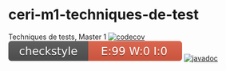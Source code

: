 # ceri-m1-techniques-de-test
Techniques de tests, Master 1
[![codecov](https://codecov.io/gh/bouhriz/ceri-m1-techniques-de-test/branch/master/graph/badge.svg?token=VLFNYT032D)](https://codecov.io/gh/bouhriz/ceri-m1-techniques-de-test)
![alt text](https://github.com/bouhriz/ceri-m1-techniques-de-test/blob/master/target/site/badges/checkstyle-result.svg)
[![javadoc](https://javadoc.io/badge2/org.springframework/spring-core/javadoc.svg)](https://javadoc.io/doc/org.springframework/spring-core) 
